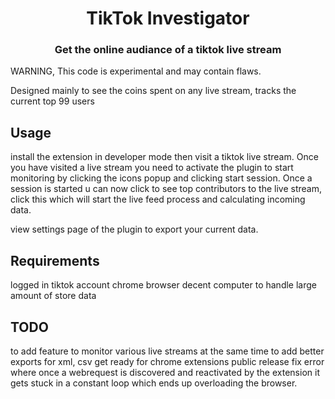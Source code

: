 <div align="center">
    <img src="" />
    <h1>TikTok Investigator</h1>
    <h3>Get the online audiance of a tiktok live stream</h3>
</div>

WARNING, This code is experimental and may contain flaws.

Designed mainly to see the coins spent on any live stream, tracks the current top 99 users

## Usage
install the extension in developer mode then visit a tiktok live stream. Once you have visited a live stream you need to activate the plugin to start monitoring by clicking the icons popup and clicking start session.
Once a session is started u can now click to see top contributors to the live stream, click this which will start the live feed process and calculating incoming data.

view settings page of the plugin to export your current data.

## Requirements
 logged in tiktok account
 chrome browser
 decent computer to handle large amount of store data

## TODO

to add feature to monitor various live streams at the same time
to add better exports for xml, csv
get ready for chrome extensions public release
fix error where once a webrequest is discovered and reactivated by the extension it gets stuck in a constant loop which ends up overloading the browser.


